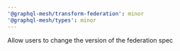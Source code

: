 ```yaml
---
'@graphql-mesh/transform-federation': minor
'@graphql-mesh/types': minor
---
```


Allow users to change the version of the federation spec

